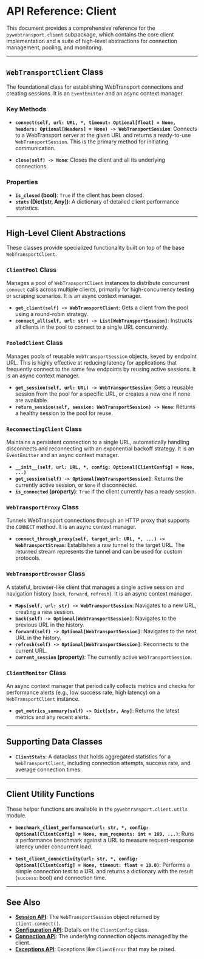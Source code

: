 # API Reference: Client

This document provides a comprehensive reference for the `pywebtransport.client` subpackage, which contains the core client implementation and a suite of high-level abstractions for connection management, pooling, and monitoring.

---

## `WebTransportClient` Class

The foundational class for establishing WebTransport connections and creating sessions. It is an `EventEmitter` and an async context manager.

### Key Methods

- **`connect(self, url: URL, *, timeout: Optional[float] = None, headers: Optional[Headers] = None) -> WebTransportSession`**:
  Connects to a WebTransport server at the given URL and returns a ready-to-use `WebTransportSession`. This is the primary method for initiating communication.

- **`close(self) -> None`**:
  Closes the client and all its underlying connections.

### Properties

- **`is_closed` (bool)**: `True` if the client has been closed.
- **`stats` (Dict[str, Any])**: A dictionary of detailed client performance statistics.

---

## High-Level Client Abstractions

These classes provide specialized functionality built on top of the base `WebTransportClient`.

### `ClientPool` Class

Manages a pool of `WebTransportClient` instances to distribute concurrent `connect` calls across multiple clients, primarily for high-concurrency testing or scraping scenarios. It is an async context manager.

- **`get_client(self) -> WebTransportClient`**: Gets a client from the pool using a round-robin strategy.
- **`connect_all(self, url: str) -> List[WebTransportSession]`**: Instructs all clients in the pool to connect to a single URL concurrently.

### `PooledClient` Class

Manages pools of reusable `WebTransportSession` objects, keyed by endpoint URL. This is highly effective at reducing latency for applications that frequently connect to the same few endpoints by reusing active sessions. It is an async context manager.

- **`get_session(self, url: URL) -> WebTransportSession`**: Gets a reusable session from the pool for a specific URL, or creates a new one if none are available.
- **`return_session(self, session: WebTransportSession) -> None`**: Returns a healthy session to the pool for reuse.

### `ReconnectingClient` Class

Maintains a persistent connection to a single URL, automatically handling disconnects and reconnecting with an exponential backoff strategy. It is an `EventEmitter` and an async context manager.

- **`__init__(self, url: URL, *, config: Optional[ClientConfig] = None, ...)`**
- **`get_session(self) -> Optional[WebTransportSession]`**: Returns the currently active session, or `None` if disconnected.
- **`is_connected` (property)**: `True` if the client currently has a ready session.

### `WebTransportProxy` Class

Tunnels WebTransport connections through an HTTP proxy that supports the `CONNECT` method. It is an async context manager.

- **`connect_through_proxy(self, target_url: URL, *, ...) -> WebTransportStream`**: Establishes a raw tunnel to the target URL. The returned stream represents the tunnel and can be used for custom protocols.

### `WebTransportBrowser` Class

A stateful, browser-like client that manages a single active session and navigation history (`back`, `forward`, `refresh`). It is an async context manager.

- **`Maps(self, url: str) -> WebTransportSession`**: Navigates to a new URL, creating a new session.
- **`back(self) -> Optional[WebTransportSession]`**: Navigates to the previous URL in the history.
- **`forward(self) -> Optional[WebTransportSession]`**: Navigates to the next URL in the history.
- **`refresh(self) -> Optional[WebTransportSession]`**: Reconnects to the current URL.
- **`current_session` (property)**: The currently active `WebTransportSession`.

### `ClientMonitor` Class

An async context manager that periodically collects metrics and checks for performance alerts (e.g., low success rate, high latency) on a `WebTransportClient` instance.

- **`get_metrics_summary(self) -> Dict[str, Any]`**: Returns the latest metrics and any recent alerts.

---

## Supporting Data Classes

- **`ClientStats`**: A dataclass that holds aggregated statistics for a `WebTransportClient`, including connection attempts, success rate, and average connection times.

---

## Client Utility Functions

These helper functions are available in the `pywebtransport.client.utils` module.

- **`benchmark_client_performance(url: str, *, config: Optional[ClientConfig] = None, num_requests: int = 100, ...)`**:
  Runs a performance benchmark against a URL to measure request-response latency under concurrent load.

- **`test_client_connectivity(url: str, *, config: Optional[ClientConfig] = None, timeout: float = 10.0)`**:
  Performs a simple connection test to a URL and returns a dictionary with the result (`success`: bool) and connection time.

---

## See Also

- [**Session API**](session.md): The `WebTransportSession` object returned by `client.connect()`.
- [**Configuration API**](config.md): Details on the `ClientConfig` class.
- [**Connection API**](connection.md): The underlying connection objects managed by the client.
- [**Exceptions API**](exceptions.md): Exceptions like `ClientError` that may be raised.
